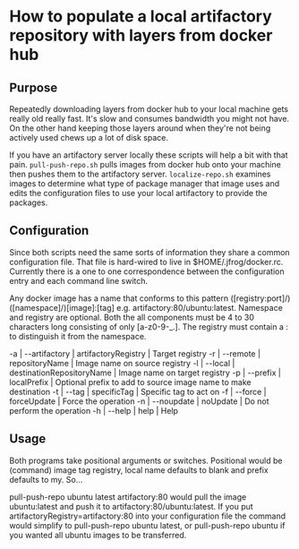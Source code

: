 # How to populate a local artifactory repository with layers from docker hub
## Purpose
Repeatedly downloading layers from docker hub to your local machine gets really old really fast.  It's slow and consumes 
bandwidth you might not have.  On the other hand keeping those layers around when they're not being actively used chews
up a lot of disk space.

If you have an artifactory server locally these scripts will help a bit with that pain.  `pull-push-repo.sh` pulls 
images from docker hub onto your machine then pushes them to the artifactory server.  `localize-repo.sh` examines
images to determine what type of package manager that image uses and edits the configuration files to use your local
artifactory to provide the packages.

## Configuration
Since both scripts need the same sorts of information they share a common configuration file.  That file is hard-wired
to live in $HOME/.jfrog/docker.rc.  Currently there is a one to one correspondence between the configuration entry 
and each command line switch.

Any docker image has a name that conforms to this pattern ([registry:port]/)([namespace]/)[image]:[tag] 
e.g. artifactory:80/ubuntu:latest.  Namespace and registry are optional.  Both the all components must be 4 to 30
characters long consisting of only [a-z0-9-_.].  The registry must contain a : to distinguish it from the namespace.  

-a | --artifactory | artifactoryRegistry       | Target registry
-r | --remote      | repositoryName            | Image name on source registry
-l | --local       | destinationRepositoryName | Image name on target registry
-p | --prefix      | localPrefix               | Optional prefix to add to source image name to make destination 
-t | --tag         | specificTag               | Specific tag to act on
-f | --force       | forceUpdate               | Force the operation
-n | --noupdate    | noUpdate                  | Do not perform the operation
-h | --help        | help                      | Help

## Usage

Both programs take positional arguments or switches.  Positional would be (command) image tag registry, local name 
defaults to blank and prefix defaults to my.  So...
 
pull-push-repo ubuntu latest artifactory:80 would pull the image ubuntu:latest and push it to 
artifactory:80/ubuntu:latest.  If you put artifactoryRegistry=artifactory:80 into your configuration file the
command would simplify to pull-push-repo ubuntu latest, or pull-push-repo ubuntu if you wanted all ubuntu images
to be transferred.
